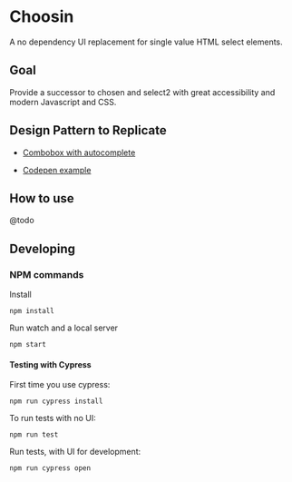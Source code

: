 # Choosin
A no dependency UI replacement for single value HTML select elements.

## Goal
Provide a successor to chosen and select2 with great accessibility and modern Javascript and CSS.

## Design Pattern to Replicate
- [Combobox with autocomplete](https://www.w3.org/WAI/ARIA/apg/example-index/combobox/combobox-autocomplete-list.html)

- [Codepen example](https://codepen.io/kelsS/pen/wvXvEKW/8dd3aed6aebf70992f27f916715c5bf3?editors=0010)

## How to use
@todo

## Developing

### NPM commands

Install
```
npm install
```

Run watch and a local server
```
npm start
```

#### Testing with Cypress
First time you use cypress:
```
npm run cypress install
```

To run tests with no UI:
```
npm run test
```

Run tests, with UI for development:
```
npm run cypress open
```
